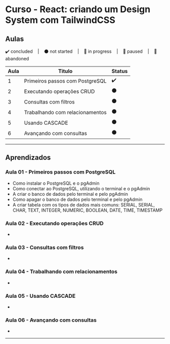 # Curso - React: criando um Design System com TailwindCSS

## Aulas
<p>
  ✔️ concluded &nbsp;&nbsp;&nbsp;|&nbsp;&nbsp;&nbsp;
  ⚫ not started &nbsp;&nbsp;&nbsp;|&nbsp;&nbsp;&nbsp;
  🔵 in progress &nbsp;&nbsp;&nbsp;|&nbsp;&nbsp;&nbsp;
  🔶 paused &nbsp;&nbsp;&nbsp;|&nbsp;&nbsp;&nbsp;
  🔴 abandoned 
</p>

| Aula | Titulo | Status |
| --- | --- | --- |
| 1 | Primeiros passos com PostgreSQL | ✔️ |
| 2 | Executando operações CRUD | ⚫ |
| 3 | Consultas com filtros | ⚫ |
| 4 | Trabalhando com relacionamentos | ⚫ |
| 5 | Usando CASCADE | ⚫ |
| 6 | Avançando com consultas | ⚫ |

---

## Aprendizados

### Aula 01 - Primeiros passos com PostgreSQL
<ul>
  <li>Como instalar o PostgreSQL e o pgAdmin</li>
  <li>Como conectar ao PostgreSQL, utilizando o terminal e o pgAdmin</li>
  <li>A criar o banco de dados pelo terminal e pelo pgAdmin</li>
  <li>Como apagar o banco de dados pelo terminal e pelo pgAdmin</li>
  <li>A criar tabela com os tipos de dados mais comuns: SERIAL, SERIAL, CHAR, TEXT, INTEGER, NUMERIC, BOOLEAN, DATE, TIME, TIMESTAMP</li>
</ul>

### Aula 02 - Executando operações CRUD
<ul>
  <li></li>
</ul>

### Aula 03 - Consultas com filtros
<ul>
  <li></li>
</ul>

### Aula 04 - Trabalhando com relacionamentos
<ul>
  <li></li>
</ul>

### Aula 05 - Usando CASCADE
<ul>
  <li></li>
</ul>

### Aula 06 - Avançando com consultas
<ul>
  <li></li>
</ul>

---

<!-- ## 🎯 Projeto desenvolvido
Este é o screenshot do projeto que foi desenvolvido durante o curso:

<p align="center">
  <img alt="Miniatura da imagem do projeto"src="../../.github/thumbs/preview.jpg">
</p> -->